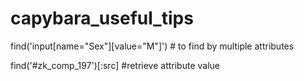 # capybara_useful_tips

find('input[name="Sex"][value="M"]') # to find by multiple attributes

find('#zk_comp_197')[:src] #retrieve attribute value
